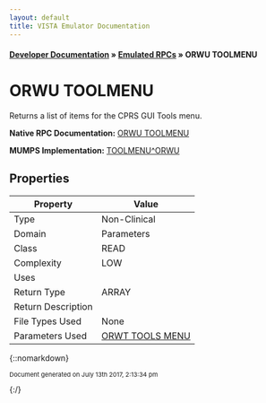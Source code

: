 ```yaml
---
layout: default
title: VISTA Emulator Documentation
---
```


#### [Developer Documentation](../index) &#187; [Emulated RPCs](TableOfContents) &#187; ORWU TOOLMENU<br/>
# ORWU TOOLMENU

Returns a list of items for the CPRS GUI Tools menu.

**Native RPC Documentation:** [ORWU TOOLMENU](../VISTARPC/ORWU_TOOLMENU)

**MUMPS Implementation:** [TOOLMENU^ORWU](http://code.osehra.org/dox/Routine_ORWU_source.html)

## Properties

Property | Value
--- | ---
Type | Non-Clinical
Domain | Parameters
Class | READ
Complexity | LOW
Uses | 
Return Type | ARRAY
Return Description | 
File Types Used | None
Parameters Used | [ORWT TOOLS MENU](../Parameters/ORWT_TOOLS_MENU)


{::nomarkdown} <br/><p style="font-size: 11px">Document generated on July 13th 2017, 2:13:34 pm</p>{:/}